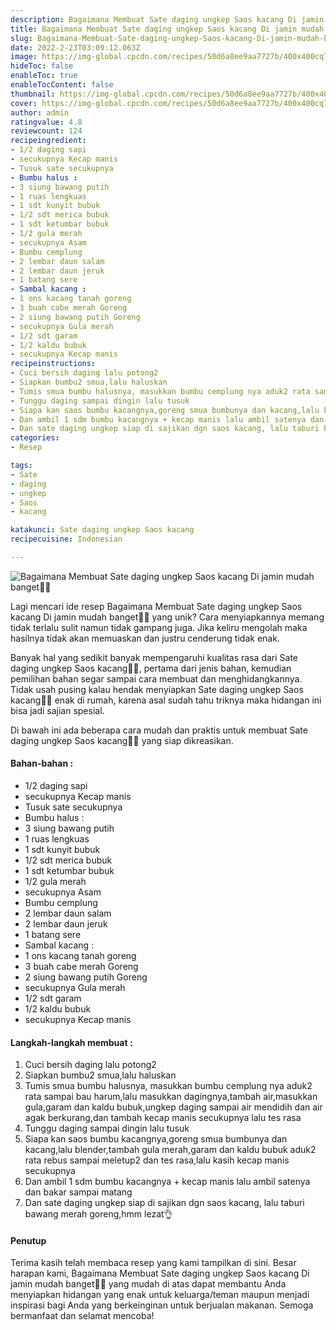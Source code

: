 ```yaml
---
description: Bagaimana Membuat Sate daging ungkep Saos kacang Di jamin mudah banget"
title: Bagaimana Membuat Sate daging ungkep Saos kacang Di jamin mudah banget
slug: Bagaimana-Membuat-Sate-daging-ungkep-Saos-kacang-Di-jamin-mudah-banget
date: 2022-2-23T03:09:12.063Z
image: https://img-global.cpcdn.com/recipes/50d6a8ee9aa7727b/400x400cq70/photo.jpg
hideToc: false
enableToc: true
enableTocContent: false
thumbnail: https://img-global.cpcdn.com/recipes/50d6a8ee9aa7727b/400x400cq70/photo.jpg
cover: https://img-global.cpcdn.com/recipes/50d6a8ee9aa7727b/400x400cq70/photo.jpg
author: admin
ratingvalue: 4.8
reviewcount: 124
recipeingredient:
- 1/2 daging sapi
- secukupnya Kecap manis
- Tusuk sate secukupnya
- Bumbu halus :
- 3 siung bawang putih
- 1 ruas lengkuas
- 1 sdt kunyit bubuk
- 1/2 sdt merica bubuk
- 1 sdt ketumbar bubuk
- 1/2 gula merah
- secukupnya Asam
- Bumbu cemplung
- 2 lembar daun salam
- 2 lembar daun jeruk
- 1 batang sere
- Sambal kacang :
- 1 ons kacang tanah goreng
- 3 buah cabe merah Goreng
- 2 siung bawang putih Goreng
- secukupnya Gula merah
- 1/2 sdt garam
- 1/2 kaldu bubuk
- secukupnya Kecap manis
recipeinstructions:
- Cuci bersih daging lalu potong2
- Siapkan bumbu2 smua,lalu haluskan
- Tumis smua bumbu halusnya, masukkan bumbu cemplung nya aduk2 rata sampai bau harum,lalu masukkan dagingnya,tambah air,masukkan gula,garam dan kaldu bubuk,ungkep daging sampai air mendidih dan air agak berkurang,dan tambah kecap manis secukupnya lalu tes rasa
- Tunggu daging sampai dingin lalu tusuk
- Siapa kan saos bumbu kacangnya,goreng smua bumbunya dan kacang,lalu blender,tambah gula merah,garam dan kaldu bubuk aduk2 rata rebus sampai meletup2 dan tes rasa,lalu kasih kecap manis secukupnya
- Dan ambil 1 sdm bumbu kacangnya + kecap manis lalu ambil satenya dan bakar sampai matang
- Dan sate daging ungkep siap di sajikan dgn saos kacang, lalu taburi bawang merah goreng,hmm lezat👌
categories:
- Resep

tags:
- Sate
- daging
- ungkep
- Saos
- kacang

katakunci: Sate daging ungkep Saos kacang
recipecuisine: Indonesian

---
```


![Bagaimana Membuat Sate daging ungkep Saos kacang Di jamin mudah banget👩‍🍳](https://img-global.cpcdn.com/recipes/50d6a8ee9aa7727b/400x400cq70/photo.jpg)

Lagi mencari ide resep Bagaimana Membuat Sate daging ungkep Saos kacang Di jamin mudah banget👩‍🍳 yang unik? Cara menyiapkannya memang tidak terlalu sulit namun tidak gampang juga. Jika keliru mengolah maka hasilnya tidak akan memuaskan dan justru cenderung tidak enak.

Banyak hal yang sedikit banyak mempengaruhi kualitas rasa dari Sate daging ungkep Saos kacang👩‍🍳, pertama dari jenis bahan, kemudian pemilihan bahan segar sampai cara membuat dan menghidangkannya. Tidak usah pusing kalau hendak menyiapkan Sate daging ungkep Saos kacang👩‍🍳 enak di rumah, karena asal sudah tahu triknya maka hidangan ini bisa jadi sajian spesial.

Di bawah ini ada beberapa cara mudah dan praktis untuk membuat Sate daging ungkep Saos kacang👩‍🍳 yang siap dikreasikan.

<!--inarticleads1-->

#### Bahan-bahan :

- 1/2 daging sapi
- secukupnya Kecap manis
- Tusuk sate secukupnya
- Bumbu halus :
- 3 siung bawang putih
- 1 ruas lengkuas
- 1 sdt kunyit bubuk
- 1/2 sdt merica bubuk
- 1 sdt ketumbar bubuk
- 1/2 gula merah
- secukupnya Asam
- Bumbu cemplung
- 2 lembar daun salam
- 2 lembar daun jeruk
- 1 batang sere
- Sambal kacang :
- 1 ons kacang tanah goreng
- 3 buah cabe merah Goreng
- 2 siung bawang putih Goreng
- secukupnya Gula merah
- 1/2 sdt garam
- 1/2 kaldu bubuk
- secukupnya Kecap manis

<!--inarticleads2-->

#### Langkah-langkah membuat :

1. Cuci bersih daging lalu potong2
1. Siapkan bumbu2 smua,lalu haluskan
1. Tumis smua bumbu halusnya, masukkan bumbu cemplung nya aduk2 rata sampai bau harum,lalu masukkan dagingnya,tambah air,masukkan gula,garam dan kaldu bubuk,ungkep daging sampai air mendidih dan air agak berkurang,dan tambah kecap manis secukupnya lalu tes rasa
1. Tunggu daging sampai dingin lalu tusuk
1. Siapa kan saos bumbu kacangnya,goreng smua bumbunya dan kacang,lalu blender,tambah gula merah,garam dan kaldu bubuk aduk2 rata rebus sampai meletup2 dan tes rasa,lalu kasih kecap manis secukupnya
1. Dan ambil 1 sdm bumbu kacangnya + kecap manis lalu ambil satenya dan bakar sampai matang
1. Dan sate daging ungkep siap di sajikan dgn saos kacang, lalu taburi bawang merah goreng,hmm lezat👌

#### Penutup

Terima kasih telah membaca resep yang kami tampilkan di sini. Besar harapan kami, Bagaimana Membuat Sate daging ungkep Saos kacang Di jamin mudah banget👩‍🍳 yang mudah di atas dapat membantu Anda menyiapkan hidangan yang enak untuk keluarga/teman maupun menjadi inspirasi bagi Anda yang berkeinginan untuk berjualan makanan. Semoga bermanfaat dan selamat mencoba!